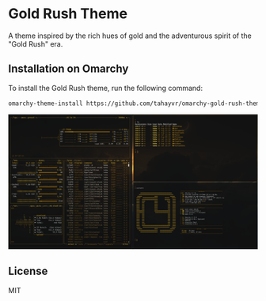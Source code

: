 # Gold Rush Theme

A theme inspired by the rich hues of gold and the adventurous spirit of the "Gold Rush" era.

## Installation on Omarchy

To install the Gold Rush theme, run the following command:

```bash
omarchy-theme-install https://github.com/tahayvr/omarchy-gold-rush-theme
```

![Preview](preview.png)

## License

MIT
